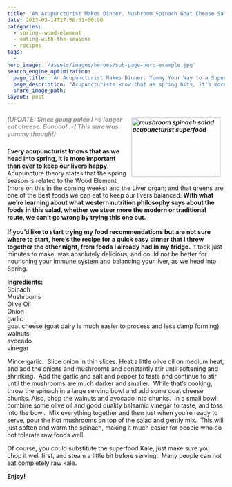 ```yaml
---
title: 'An Acupuncturist Makes Dinner. Mushroom Spinach Goat Cheese Salad: Yummy your way to SuperImmunity!'
date: 2013-03-14T17:56:51+00:00
categories:
  - spring--wood-element
  - eating-with-the-seasons
  - recipes
tags:
  -
hero_image: '/assets/images/heroes/sub-page-hero-example.jpg'
search_engine_optimization:
  page_title: 'An Acupuncturist Makes Dinner: Yummy Your Way to a Supercharged Immune System with this Mushroom Spinach Salad.'
  page_description: "Acupuncturists know that as spring hits, it's more important than ever to keep our livers happy.  This recipe is filled with liver balancing greens! "
  share_image_path:
layout: post
---
```

##### <img src="http://ih.constantcontact.com/fs124/1102844965003/img/146.jpg" alt="mushroom spinach salad acupuncturist superfood" width="206" height="137" align="right" border="0" hspace="10" vspace="5" />**<span style="color: #999999;">(UPDATE: Since going paleo I no longer eat cheese. Booooo! :-( This sure was yummy though!)</span>** 

<div>
  <strong>Every acupuncturist knows that as we head into spring, it is more important than ever to keep our livers happy</strong>.  Acupuncture theory states that the spring season is related to the Wood Element (more on this in the coming weeks) and the Liver organ; and that greens are one of the best foods we can eat to keep our livers balanced. <strong>With what we&#8217;re learning about what western nutrition philosophy says about the foods in this salad, whether we steer more the modern or traditional route, we can&#8217;t go wrong by trying this one out.</strong>
</div>

<div>
  <strong> </strong>
</div>

<div>
  <strong>If you&#8217;d like to start trying my food recommendations but are not sure where to start, here&#8217;s the recipe for a quick easy dinner that I threw together the other night, from foods I already had in my fridge.</strong> It took just minutes to make, was absolutely delicious, and could not be better for nourishing your immune system and balancing your liver, as we head into Spring.
</div>

<p style="text-align: left;">
  <strong>Ingredients:</strong><br /> Spinach<br /> Mushrooms<br /> Olive Oil<br /> Onion<br /> garlic<br /> goat cheese (goat dairy is much easier to process and less damp forming)<br /> walnuts<br /> avocado<br /> vinegar
</p>

Mince garlic.  Slice onion in thin slices. Heat a little olive oil on medium heat, and add the onions and mushrooms and constantly stir until softening and shrinking.  Add the garlic and salt and pepper to taste and continue to stir until the mushrooms are much darker and smaller.  While that&#8217;s cooking, throw the spinach in a large serving bowl and add some goat cheese chunks. Also, chop the walnuts and avocado into chunks.  In a small bowl, combine some olive oil and good quality balsamic vinegar to taste, and toss into the bowl.  Mix everything together and then just when you&#8217;re ready to serve, pour the hot mushrooms on top of the salad and gently mix.  This will just soften and warm the spinach, making it much easier for people who do not tolerate raw foods well.

Of course, you could substitute the superfood Kale, just make sure you chop it well first, and steam a little bit before serving.  Many people can not eat completely raw kale.

**Enjoy!**